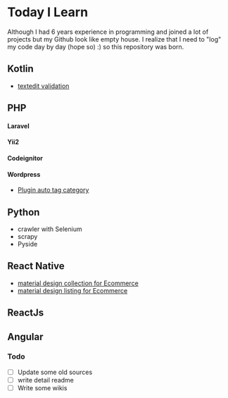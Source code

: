 # Today I Learn
Although I had 6 years experience in programming and joined a lot of projects but my Github look like empty house.
I realize that I need to "log" my code day by day (hope so) :) so this repository was born.

## Kotlin
- [textedit validation](https://github.com/truongthanhtungitvn/TodayILearn/tree/master/Kotlin/exampeKotlinValidation)


## PHP
#### Laravel
#### Yii2
#### Codeignitor
#### Wordpress
- [Plugin auto tag category](https://wordpress.org/plugins/daknetcorp-auto-tag-category/)

## Python
- crawler with Selenium
- scrapy
- Pyside

## React Native
- [material design collection for Ecommerce](https://github.com/truongthanhtungitvn/material-design-collection-ecommerce)
- [material design listing for Ecommerce](https://github.com/truongthanhtungitvn/material-design-listing-ecommerce)

## ReactJs

## Angular

### Todo

- [ ] Update some old sources
- [ ] write detail readme
- [ ] Write some wikis
